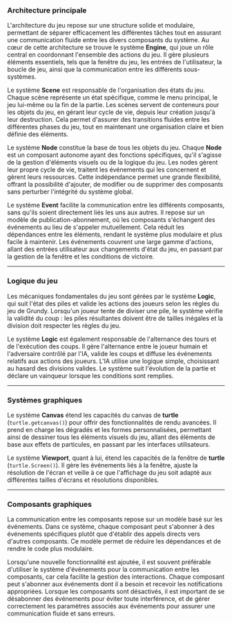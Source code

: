### **Architecture principale**

L'architecture du jeu repose sur une structure solide et modulaire, permettant de séparer efficacement les différentes tâches tout en assurant une communication fluide entre les divers composants du système. Au cœur de cette architecture se trouve le système **Engine**, qui joue un rôle central en coordonnant l'ensemble des actions du jeu. Il gère plusieurs éléments essentiels, tels que la fenêtre du jeu, les entrées de l'utilisateur, la boucle de jeu, ainsi que la communication entre les différents sous-systèmes.

Le système **Scene** est responsable de l'organisation des états du jeu. Chaque scène représente un état spécifique, comme le menu principal, le jeu lui-même ou la fin de la partie. Les scènes servent de conteneurs pour les objets du jeu, en gérant leur cycle de vie, depuis leur création jusqu'à leur destruction. Cela permet d'assurer des transitions fluides entre les différentes phases du jeu, tout en maintenant une organisation claire et bien définie des éléments.

Le système **Node** constitue la base de tous les objets du jeu. Chaque **Node** est un composant autonome ayant des fonctions spécifiques, qu'il s'agisse de la gestion d'éléments visuels ou de la logique du jeu. Les nodes gèrent leur propre cycle de vie, traitent les événements qui les concernent et gèrent leurs ressources. Cette indépendance permet une grande flexibilité, offrant la possibilité d'ajouter, de modifier ou de supprimer des composants sans perturber l'intégrité du système global.

Le système **Event** facilite la communication entre les différents composants, sans qu'ils soient directement liés les uns aux autres. Il repose sur un modèle de publication-abonnement, où les composants s'échangent des événements au lieu de s'appeler mutuellement. Cela réduit les dépendances entre les éléments, rendant le système plus modulaire et plus facile à maintenir. Les événements couvrent une large gamme d'actions, allant des entrées utilisateur aux changements d'état du jeu, en passant par la gestion de la fenêtre et les conditions de victoire.

---

### **Logique du jeu**

Les mécaniques fondamentales du jeu sont gérées par le système **Logic**, qui suit l'état des piles et valide les actions des joueurs selon les règles du jeu de Grundy. Lorsqu'un joueur tente de diviser une pile, le système vérifie la validité du coup : les piles résultantes doivent être de tailles inégales et la division doit respecter les règles du jeu.

Le système **Logic** est également responsable de l'alternance des tours et de l'exécution des coups. Il gère l'alternance entre le joueur humain et l'adversaire contrôlé par l'IA, valide les coups et diffuse les événements relatifs aux actions des joueurs. L'IA utilise une logique simple, choisissant au hasard des divisions valides. Le système suit l'évolution de la partie et déclare un vainqueur lorsque les conditions sont remplies.

---

### **Systèmes graphiques**

Le système **Canvas** étend les capacités du canvas de **turtle** (`turtle.getcanvas()`) pour offrir des fonctionnalités de rendu avancées. Il prend en charge les dégradés et les formes personnalisées, permettant ainsi de dessiner tous les éléments visuels du jeu, allant des éléments de base aux effets de particules, en passant par les interfaces utilisateurs.

Le système **Viewport**, quant à lui, étend les capacités de la fenêtre de **turtle** (`turtle.Screen()`). Il gère les événements liés à la fenêtre, ajuste la résolution de l'écran et veille à ce que l'affichage du jeu soit adapté aux différentes tailles d'écrans et résolutions disponibles.

---

### **Composants graphiques**

La communication entre les composants repose sur un modèle basé sur les événements. Dans ce système, chaque composant peut s'abonner à des événements spécifiques plutôt que d'établir des appels directs vers d'autres composants. Ce modèle permet de réduire les dépendances et de rendre le code plus modulaire.

Lorsqu'une nouvelle fonctionnalité est ajoutée, il est souvent préférable d'utiliser le système d'événements pour la communication entre les composants, car cela facilite la gestion des interactions. Chaque composant peut s'abonner aux événements dont il a besoin et recevoir les notifications appropriées.
Lorsque les composants sont désactivés, il est important de se désabonner des événements pour éviter toute interférence, et de gérer correctement les paramètres associés aux événements pour assurer une communication fluide et sans erreurs.